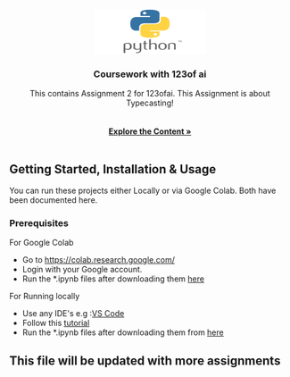 <a name="readme-top"></a>
<br />
<div align="center">
  <a href="https://github.com/swarnadeep13/123ofai/">
    <img src="https://github.com/swarnadeep13/123ofai/blob/main/Python-Symbol.png" alt="Logo" width="200" height="80">
  </a>

<h3 align="center">Coursework with 123of ai</h3>

  <p align="center">
   This contains Assignment 2 for 123ofai. This Assignment is about Typecasting!
    <br />
     <br />
    <br />
    <a href="https://github.com/swarnadeep13/123ofai/tree/main/Python"><strong>Explore the Content »</strong></a>
    <br />
    <br />
  
  </p>
</div>


<!-- GETTING STARTED -->
## Getting Started, Installation & Usage

You can run these projects either Locally or via Google Colab. Both have been documented here.

### Prerequisites

For Google Colab
- Go to https://colab.research.google.com/
- Login with your Google account.
- Run the *.ipynb files after downloading them [here](https://github.com/swarnadeep13/123ofai/blob/main/Python/Assignment%202/Notebook_2_Typecasting_and_Looping.ipynb)

For Running locally
- Use any IDE's e.g :[VS Code](https://code.visualstudio.com/)
- Follow this [tutorial](https://code.visualstudio.com/docs/languages/python)
- Run the *.ipynb files after downloading them from [here](https://github.com/swarnadeep13/123ofai/blob/main/Python/Assignment%202/Notebook_2_Typecasting_and_Looping.ipynb)



## This file will be updated with more assignments
